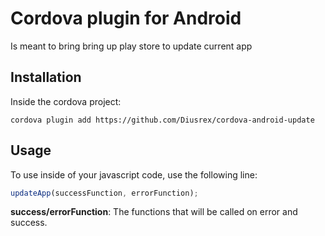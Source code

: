 Cordova plugin for Android
===================================================
Is meant to bring bring up play store to update current app

Installation
---------------------------------------------------
Inside the cordova project:

```
cordova plugin add https://github.com/Diusrex/cordova-android-update
```


Usage
-----------------------------------------------------
To use inside of your javascript code, use the following line:

```javascript
updateApp(successFunction, errorFunction);
```

<b>success/errorFunction</b>: The functions that will be called on error and success.
